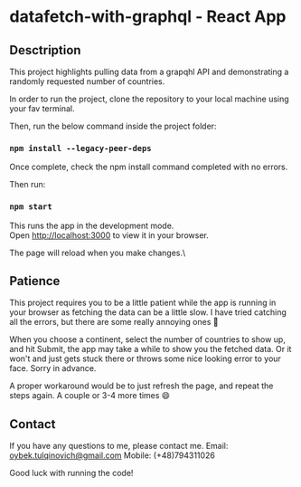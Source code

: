 # datafetch-with-graphql - React App

## Desctription 

This project highlights pulling data from a grapqhl API and demonstrating a randomly requested number of countries. 

In order to run the project, clone the repository to your local machine using your fav terminal. 

Then, run the below command inside the project folder: 

### `npm install --legacy-peer-deps` 

Once complete, check the npm install command completed with no errors. 

Then run: 

### `npm start` 

This runs the app in the development mode.\
Open [http://localhost:3000](http://localhost:3000) to view it in your browser.

The page will reload when you make changes.\

## Patience

This project requires you to be a little patient while the app is running in your browser as 
fetching the data can be a little slow. 
I have tried catching all the errors, but there are some really annoying ones 🥲

When you choose a continent, select the number of countries to show up, and hit Submit, 
the app may take a while to show you the fetched data. 
Or it won't and just gets stuck there or throws some nice looking error to your face. Sorry in advance. 

A proper workaround would be to just refresh the page, and repeat the steps again. A couple or 3-4 more times 😄

## Contact 

If you have any questions to me, please contact me. 
Email: oybek.tulqinovich@gmail.com 
Mobile: (+48)794311026


Good luck with running the code! 